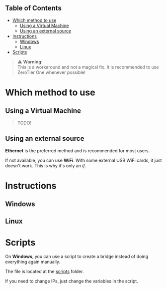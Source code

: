 ## Table of Contents
- [Which method to use](#which-method-to-use)
	- [Using a Virtual Machine](#using-a-virtual-machine)
	- [Using an external source](#using-an-external-source)
- [Instructions](#instructions)
	- [Windows](#windows)
	- [Linux](#linux)
- [Scripts](#scripts)

> :warning: **Warning:** <br />
> This is a workaround and not a magical fix. It is recommended to use ZeroTier One whenever possible!

# Which method to use
## Using a Virtual Machine
> TODO!

## Using an external source
**Ethernet** is the preferred method and is recommended for most users.

If not available, you can use **WiFi**. With some external USB WiFi cards, it just doesn't work. This is why it's only an *if*. 

# Instructions

## Windows


## Linux


# Scripts
On **Windows**, you can use a script to create a bridge instead of doing everything again manually.

The file is located at the [scripts](scripts) folder.

If you need to change IPs, just change the variables in the script.
